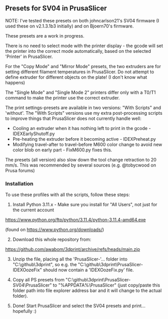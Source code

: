 ## Presets for SV04 in PrusaSlicer

NOTE: I've tested these presets on both johncarlson21's SV04 firmware (I used these on v2.1.3.1b3 initially) and on Bjoern70's firmware.

These presets are a work in progress.

There is no need to select mode with the printer display - the gcode will set the printer into the correct mode automatically, based on the selected 'Printer' in PrusaSlicer.

For the "Copy Mode" and "Mirror Mode" presets, the two extruders are for setting different filament temperatures in PrusaSlicer. Do not attempt to define extruder for different objects on the plate! (I don't know what happens)

The "Single Mode" and "Single Mode 2" printers differ only with a T0/T1 command to make the printer use the correct extruder.

The print settings-presets are available in two versions: "With Scripts" and 'without'. 
The "With Scripts" versions use my extra post-processing scripts to improve things that PrusaSlicer does not currently handle well:

 * Cooling an extruder when it has nothing left to print in the gcode - IDEXEarlyShutoff.py
 * Pre-heating the extruder before it becoming active - IDEXPreheat.py
 * Modifying travel-after to travel-before M600 color change to avoid new color blob on early part - FixM600.py fixes this.
 
The presets (all version) also slow down the tool change retraction to 20 mm/s. This was recommended by several sources (e.g. @tobycwood on Prusa forums)

### Installation

To use these profiles with all the scripts, follow these steps:

1. Install Python 3.11.x - Make sure you install for "All Users", not just for the current account

https://www.python.org/ftp/python/3.11.4/python-3.11.4-amd64.exe

(found on https://www.python.org/downloads/)

2. Download this whole repository from:

https://github.com/awabom/3dprint/archive/refs/heads/main.zip

3. Unzip the file, placing all the 'PrusaSlicer-'... folder into "C:\github\3dprint", so e.g. the "C:\github\3dprint\PrusaSlicer-IDEXOozeFix"
should now contain a 'IDEXOozeFix.py' file.

4. Copy all PS presets from "C:\github\3dprint\PrusaSlicer-SV04\PrusaSlicer" to "%APPDATA%\PrusaSlicer" (just copy/paste this folder path into file explorer address bar and it will change to the actual folder).

5. Done! Start PrusaSlicer and select the SV04 presets and print... hopefully :)

